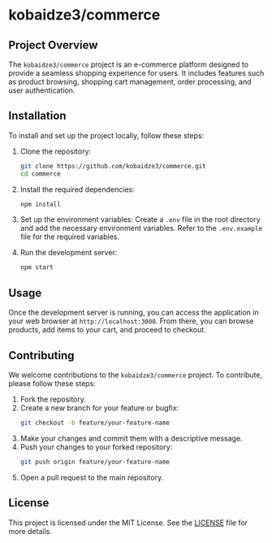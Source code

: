 # kobaidze3/commerce

## Project Overview
The `kobaidze3/commerce` project is an e-commerce platform designed to provide a seamless shopping experience for users. It includes features such as product browsing, shopping cart management, order processing, and user authentication.

## Installation
To install and set up the project locally, follow these steps:

1. Clone the repository:
   ```bash
   git clone https://github.com/kobaidze3/commerce.git
   cd commerce
   ```

2. Install the required dependencies:
   ```bash
   npm install
   ```

3. Set up the environment variables:
   Create a `.env` file in the root directory and add the necessary environment variables. Refer to the `.env.example` file for the required variables.

4. Run the development server:
   ```bash
   npm start
   ```

## Usage
Once the development server is running, you can access the application in your web browser at `http://localhost:3000`. From there, you can browse products, add items to your cart, and proceed to checkout.

## Contributing
We welcome contributions to the `kobaidze3/commerce` project. To contribute, please follow these steps:

1. Fork the repository.
2. Create a new branch for your feature or bugfix:
   ```bash
   git checkout -b feature/your-feature-name
   ```
3. Make your changes and commit them with a descriptive message.
4. Push your changes to your forked repository:
   ```bash
   git push origin feature/your-feature-name
   ```
5. Open a pull request to the main repository.

## License
This project is licensed under the MIT License. See the [LICENSE](LICENSE) file for more details.

